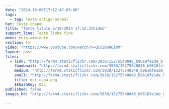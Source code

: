 ```yaml
---
date: "2014-10-06T17:12:47-03:00"
tags:
  - tag: Teste-artigo-normal
hat: Teste chapeu
title: "Teste titulo 6/10/2014 17:12:31Vídeo"
support_line: Teste linha fina
menu: meio ambiente
section: tv
video: "https://www.youtube.com/watch?v=QixID6N6ImM"
layout: post
files:
  - link: "http://farm4.staticflickr.com/3930/15275540848_b9610fe1de_b.jpg"
    thumbnail: "http://farm4.staticflickr.com/3930/15275540848_b9610fe1de_t.jpg"
    medium: "http://farm4.staticflickr.com/3930/15275540848_b9610fe1de_z.jpg"
    small: "http://farm4.staticflickr.com/3930/15275540848_b9610fe1de_n.jpg"
    title: mst_capa.png
    $$hashKey: 02L
published: false
images_hd: "http://farm4.staticflickr.com/3930/15275540848_b9610fe1de_n.jpg"

---
```

